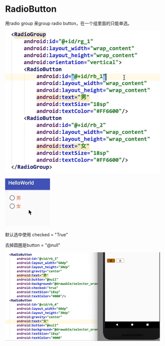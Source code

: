 # RadioButton

用radio group 来group radio button，在一个组里面的只能单选。

![](.gitbook/assets/image%20%2829%29.png)

![](.gitbook/assets/image%20%2826%29.png)

默认选中使用 checked = "True"

去掉圆圈是button = "@null"

![](.gitbook/assets/image%20%2830%29.png)


